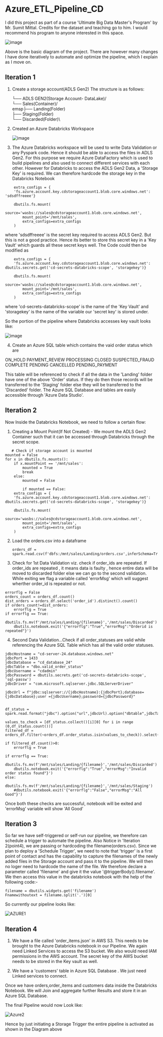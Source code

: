 # Azure_ETL_Pipeline_CD

I did this project as part of a course 'Ultimate Big Data Master's Program' by Mr. Sumit Mittal. Credits for the dataset and teaching go to him. I would recommend his program to anyone interested in this space.

![image](https://github.com/user-attachments/assets/03d29f41-3797-433f-aa62-c0c3d33f0374)

Above is the basic diagram of the project. There are however many changes I have done iteratively to automate and optimize the pipeline, which I explain as I move on.

## Iteration 1

1. Create a storage account(ADLS Gen2)
   The structure is as follows:

    └── ADLS GEN2(Storage Account- DataLake)/\
        └── Sales(Container)/\
        emsp├── Landing(Folder)\
            ├── Staging(Folder)\
            └── Discarded(Folder)\

2. Created an Azure Databricks Workspace
  
      ![image](https://github.com/user-attachments/assets/2ce241fd-ac0c-458c-993c-efda1fe11561)

      
3. The Azure Databricks workspace will be used to write Data Validation or any Pyspark code. Hence it should be able to access the files in ADLS Gen2. For this purpose we require Azure DataFactory which is used to build pipelines and also used to connect different services with each other. However for Databricks to access the ADLS Gen2 Data, a 'Storage Key' is required. We can therefore hardcode the storage key in the Databricks Notebook

~~~
    extra_configs = {
    'fs.azure.account.key.cdstorageaccount1.blob.core.windows.net': 'sdsdffreeee'}

    dbutils.fs.mount(
        source='wasbs://sales@cdstorageaccount1.blob.core.windows.net',
        mount_point='/mnt/sales',
        extra_configs=extra_configs
    )
~~~
where 'sdsdffreeee' is the secret key required to access ADLS Gen2. But this is not a good practice. Hence its better to store this secret key in a 'Key Vault' which guards all these secret keys well. The Code could then be modified as 

~~~
    extra_configs = {
    'fs.azure.account.key.cdstorageaccount1.blob.core.windows.net': dbutils.secrets.get('cd-secrets-databricks-scope', 'storagekey')}

    dbutils.fs.mount(
        source='wasbs://sales@cdstorageaccount1.blob.core.windows.net',
        mount_point='/mnt/sales',
        extra_configs=extra_configs
    )
~~~
where 'cd-secrets-databricks-scope' is the name of the 'Key Vault' and 'storagekey' is the name of the variable our 'secret key' is stored under.

So the portion of the pipeline where Databricks accesses key vault looks like:

![image](https://github.com/user-attachments/assets/5be9a5d0-1b4d-491e-b203-408bcd2a335d)


4. Create an Azure SQL table which contains the vaid order status which are

ON_HOLD
PAYMENT_REVIEW
PROCESSING
CLOSED
SUSPECTED_FRAUD
COMPLETE
PENDING
CANCELLED
PENDING_PAYMENT

This table will be referenced to check if all the data in the 'Landing' folder have one of the above 'Order' status. If they do then those records will be transferred to the 'Staging' folder else they will be transferred to the 'Discarded' folder. The Azure SQL Database and tables are easily accessible through 'Azure Data Studio'.


## Iteration 2

Now Inside the Databricks Notebook, we need to follow a certain flow:

1. Creating a Mount Point(If Not Created) -  We mount the ADLS Gen2 Container such that it can be accessed through Databricks through the secret scope.


~~~
   # Check if storage account is mounted
mounted = False
for x in dbutils.fs.mounts():
    if x.mountPoint == '/mnt/sales':
        mounted = True
        break
    else:
        mounted = False

        if mounted == False:
    extra_configs = {
    'fs.azure.account.key.cdstorageaccount1.blob.core.windows.net': dbutils.secrets.get('cd-secrets-databricks-scope', 'storagekey')}

    dbutils.fs.mount(
        source='wasbs://sales@cdstorageaccount1.blob.core.windows.net',
        mount_point='/mnt/sales',
        extra_configs=extra_configs
    )
~~~

2. Load the orders.csv into a dataframe

   ~~~
   orders_df = spark.read.csv(f'dbfs:/mnt/sales/Landing/orders.csv',inferSchema=True,header=True)
   ~~~


3. Check for 1st Data Validation viz. check if order_ids are repeated. If order_ids are repeated , it means data is faulty , hence entire data will be moved to discarded folder else we can go to the second validation. While exiting we flag a variable called 'errorMsg' which will suggest wherther order_id is repeated or not.

~~~
errorflg = False
orders_count = orders_df.count()
dist_orders = orders_df.select('order_id').distinct().count()
if orders_count!=dist_orders:
    errorflg = True
if errorflg == True:
    dbutils.fs.mv(f'/mnt/sales/Landing/{filename}','/mnt/sales/Discarded')
    dbutils.notebook.exit('{"errorflg":"True","errorMsg":"Orderid is repeated"}')
~~~

4. Second Data Validation...Check if all order_statuses are valid while referencing the Azure SQL Table which has all the valid order statuses.

~~~
jdbcHostname = "cd-server-24.database.windows.net"
jdbcPort = 1433
jdbcDatabase = "cd_database_24"
jdbcTable = "dbo.valid_order_status"
jdbcUsername = "cdadmin"
jdbcPassword = dbutils.secrets.get('cd-secrets-databricks-scope', 'sql-passw')
jdbcDriver = "com.microsoft.sqlserver.jdbc.SQLServerDriver"

jdbcUrl = f"jdbc:sqlserver://{jdbcHostname}:{jdbcPort};database={jdbcDatabase};user ={jdbcUsername};password={jdbcPassword}"


df_status = spark.read.format("jdbc").option("url",jdbcUrl).option("dbtable",jdbcTable).load()

values_to_check = [df_status.collect()[i][0] for i in range (0,df_status.count())]
filtered_df = orders_df.filter(~orders_df.order_status.isin(values_to_check)).select('order_status')

if filtered_df.count()>0:
    errorflg = True

if errorflg == True:
    dbutils.fs.mv(f'/mnt/sales/Landing/{filename}','/mnt/sales/Discarded')
    dbutils.notebook.exit('{"errorflg":"True","errorMsg":"Invalid order status found"}')
else:
    dbutils.fs.mv(f'/mnt/sales/Landing/{filename}','/mnt/sales/Staging')
    #dbutils.notebook.exit('{"errorflg":"False","errorMsg":"All Good"}')

~~~

Once both these checks are successful, notebook will be exited and 'errorMsg' variable will show 'All Good' 


## Iteration 3

So far we have self-triggered or self-run our pipeline, we therefore can schedule a trigger to automate the pipeline. Also Notice in 'Iteration 2(point4), we are passing or hardcoding the filename(orders.csv). Since we plan to deploy a 'Schedule Trigger', we need to note that 'trigger' is a first point of contact and has the capability to capture the filenames of the newly added files in the Storage account and pass it to the pipeline. We will then no loger need to hardcode the name of the file. We therefore declare a parameter called 'filename' and give it the value '@triggerBody().filename'. We then access this value in the databricks notebook with the help of the following code:-

~~~
filename = dbutils.widgets.get('filename')
Fnamewithoutext = filename.split('.')[0]
~~~

So currently our pipeline looks like:

![AZURE1](https://github.com/user-attachments/assets/c9d74496-f493-434a-bc1b-9eb078fb6961)


## Iteration 4

1. We have a file called 'order_items.json' in AWS S3. This needs to be brought to the Azure Databricks notebook in our Pipeline. We again need Linked Services to access the S3 bucket. We also would need IAM permissions in the AWS account. The secret key of the AWS bucket needs to be stored in the Key vault as well.

2.  We have a 'customers' table in Azure SQL Database . We just need Linked services to connect.

   Once we have orders,order_items and customers data inside the Databricks Notebook. We will Join and aggregate further Results and store it in an Azure SQL Database. 

   The final Pipeline would now Look like:


![Azure2](https://github.com/user-attachments/assets/b8dc4521-acea-4e29-a319-4db599784834)



Hence by just initiating a Storage Trigger the entire pipeline is activated as shown in the Diagram above

   
